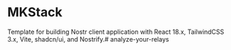 # MKStack

Template for building Nostr client application with React 18.x, TailwindCSS 3.x, Vite, shadcn/ui, and Nostrify.# analyze-your-relays
